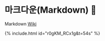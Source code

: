 # 마크다운(Markdown) 🏁
Markdown [Wiki](https://github.com/devyhan93/Markdown/wiki) 

{% include.html id="r0gKM_RCx1g&t=54s" %}
